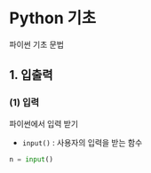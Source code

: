 # Python 기초
파이썬 기초 문법

## 1. 입출력
### (1) 입력
파이썬에서 입력 받기

- `input()` : 사용자의 입력을 받는 함수

```python
n = input()
```



